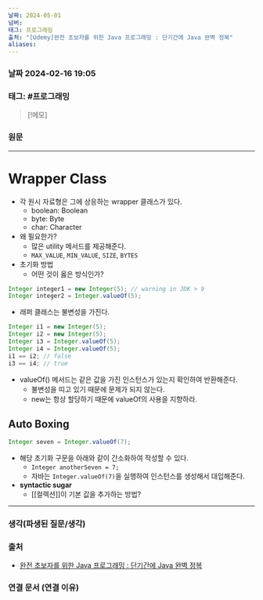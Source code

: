 ```yaml
---
날짜: 2024-05-01
넘버: 
태그: 프로그래밍
출처: "[Udemy]완전 초보자를 위한 Java 프로그래밍 : 단기간에 Java 완벽 정복"
aliases:
---
```

### 날짜  2024-02-16 19:05

### 태그:  #프로그래밍

>[!메모]
>

### 원문
---
# Wrapper Class
- 각 원시 자료형은 그에 상응하는 wrapper 클래스가 있다.
	- boolean: Boolean
	- byte: Byte
	- char: Character
- 왜 필요한가?
	- 많은 utility 메서드를 제공해준다.
	- `MAX_VALUE`, `MIN_VALUE`, `SIZE`, `BYTES`
- 초기화 방법
	- 어떤 것이 옳은 방식인가?
```java
Integer integer1 = new Integer(5); // warning in JDK > 9
Integer integer2 = Integer.valueOf(5);
```
- 래퍼 클래스는 불변성을 가진다.
```java
Integer i1 = new Integer(5);
Integer i2 = new Integer(5);
Integer i3 = Integer.valueOf(5);
Integer i4 = Integer.valueOf(5);
i1 == i2; // false
i3 == i4; // true
```
- valueOf() 메서드는 같은 값을 가진 인스턴스가 있는지 확인하여 반환해준다. 
	- 불변성을 띠고 있기 때문에 문제가 되지 않는다.
	- new는 항상 할당하기 때문에 valueOf의 사용을 지향하라.
## Auto Boxing
```java
Integer seven = Integer.valueOf(7);
```
- 해당 초기화 구문을 아래와 같이 간소화하여 작성할 수 있다.
	- `Integer anotherSeven = 7;`
	- 자바는 `Integer.valueOf(7)`을 실행하여 인스턴스를 생성해서 대입해준다.
- **syntactic sugar**
	- [[컬렉션]]이 기본 값을 추가하는 방법?
---
### 생각(파생된 질문/생각)

### 출처
- [완전 초보자를 위한 Java 프로그래밍 : 단기간에 Java 완벽 정복](https://www.udemy.com/course/best-java-programming/?couponCode=ST6MT42324)

### 연결 문서 (연결 이유)
